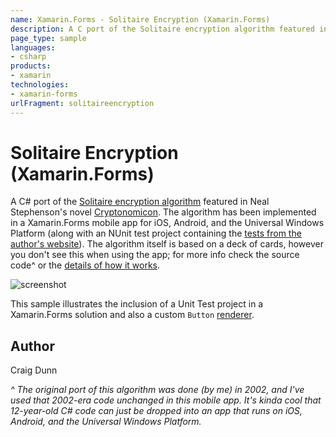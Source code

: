 ```yaml
---
name: Xamarin.Forms - Solitaire Encryption (Xamarin.Forms)
description: A C port of the Solitaire encryption algorithm featured in Neal Stephenson's novel Cryptonomicon. The algorithm has been implemented in a...
page_type: sample
languages:
- csharp
products:
- xamarin
technologies:
- xamarin-forms
urlFragment: solitaireencryption
---
```

# Solitaire Encryption (Xamarin.Forms)

A C# port of the [Solitaire encryption algorithm](https://www.schneier.com/solitaire.html) featured in Neal Stephenson's novel [Cryptonomicon](http://en.wikipedia.org/wiki/Cryptonomicon). The algorithm has been implemented in a Xamarin.Forms mobile app for iOS, Android, and the Universal Windows Platform (along with an NUnit test project containing the [tests from the author's website](https://www.schneier.com/code/sol-test.txt)). The algorithm itself is based on a deck of cards, however you don't see this when using the app; for more info check the source code^ or the [details of how it works](https://www.schneier.com/solitaire.html).

![screenshot](https://raw.githubusercontent.com/xamarin/xamarin-forms-samples/master/SolitaireEncryption/Screenshots/all-sml.png "Colors")

This sample illustrates the inclusion of a Unit Test project in a Xamarin.Forms solution and also a custom `Button` [renderer](http://developer.xamarin.com/guides/cross-platform/xamarin-forms/custom-renderer/).

## Author

Craig Dunn

*^ The original port of this algorithm was done (by me) in 2002, and I've used that 2002-era code unchanged in this mobile app. It's kinda cool that 12-year-old C# code can just be dropped into an app that runs on iOS, Android, and the Universal Windows Platform.*